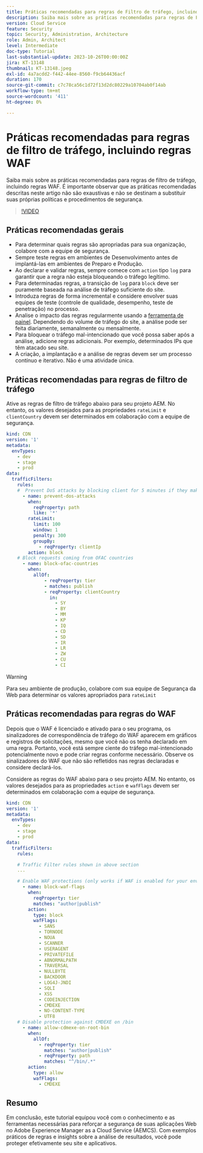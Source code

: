 ```yaml
---
title: Práticas recomendadas para regras de Filtro de tráfego, incluindo regras WAF
description: Saiba mais sobre as práticas recomendadas para regras de Filtro de tráfego, incluindo regras WAF.
version: Cloud Service
feature: Security
topic: Security, Administration, Architecture
role: Admin, Architect
level: Intermediate
doc-type: Tutorial
last-substantial-update: 2023-10-26T00:00:00Z
jira: KT-13148
thumbnail: KT-13148.jpeg
exl-id: 4a7acdd2-f442-44ee-8560-f9cb64436acf
duration: 170
source-git-commit: c7c78ca56c1d72f13d2dc80229a10704ab0f14ab
workflow-type: tm+mt
source-wordcount: '411'
ht-degree: 0%

---
```


# Práticas recomendadas para regras de filtro de tráfego, incluindo regras WAF

Saiba mais sobre as práticas recomendadas para regras de filtro de tráfego, incluindo regras WAF. É importante observar que as práticas recomendadas descritas neste artigo não são exaustivas e não se destinam a substituir suas próprias políticas e procedimentos de segurança.

>[!VIDEO](https://video.tv.adobe.com/v/3425408?quality=12&learn=on)

## Práticas recomendadas gerais

- Para determinar quais regras são apropriadas para sua organização, colabore com a equipe de segurança.
- Sempre teste regras em ambientes de Desenvolvimento antes de implantá-las em ambientes de Preparo e Produção.
- Ao declarar e validar regras, sempre comece com `action` tipo `log` para garantir que a regra não esteja bloqueando o tráfego legítimo.
- Para determinadas regras, a transição de `log` para `block` deve ser puramente baseada na análise de tráfego suficiente do site.
- Introduza regras de forma incremental e considere envolver suas equipes de teste (controle de qualidade, desempenho, teste de penetração) no processo.
- Analise o impacto das regras regularmente usando a [ferramenta de painel](https://github.com/adobe/AEMCS-CDN-Log-Analysis-Tooling). Dependendo do volume de tráfego do site, a análise pode ser feita diariamente, semanalmente ou mensalmente.
- Para bloquear o tráfego mal-intencionado que você possa saber após a análise, adicione regras adicionais. Por exemplo, determinados IPs que têm atacado seu site.
- A criação, a implantação e a análise de regras devem ser um processo contínuo e iterativo. Não é uma atividade única.

## Práticas recomendadas para regras de filtro de tráfego

Ative as regras de filtro de tráfego abaixo para seu projeto AEM. No entanto, os valores desejados para as propriedades `rateLimit` e `clientCountry` devem ser determinados em colaboração com a equipe de segurança.

```yaml
kind: CDN
version: '1'
metadata:
  envTypes:
    - dev
    - stage
    - prod
data:
  trafficFilters:
    rules:
    #  Prevent DoS attacks by blocking client for 5 minutes if they make more than 100 requests in 1 second.
      - name: prevent-dos-attacks
        when:
          reqProperty: path
          like: '*'
        rateLimit:
          limit: 100
          window: 1
          penalty: 300
          groupBy:
            - reqProperty: clientIp
        action: block
    # Block requests coming from OFAC countries
      - name: block-ofac-countries
        when:
          allOf:
              - reqProperty: tier
              - matches: publish
              - reqProperty: clientCountry
                in:
                  - SY
                  - BY
                  - MM
                  - KP
                  - IQ
                  - CD
                  - SD
                  - IR
                  - LR
                  - ZW
                  - CU
                  - CI
```

>[!WARNING]
>
>Para seu ambiente de produção, colabore com sua equipe de Segurança da Web para determinar os valores apropriados para `rateLimit`

## Práticas recomendadas para regras do WAF

Depois que o WAF é licenciado e ativado para o seu programa, os sinalizadores de correspondência de tráfego do WAF aparecem em gráficos e registros de solicitações, mesmo que você não os tenha declarado em uma regra. Portanto, você está sempre ciente do tráfego mal-intencionado potencialmente novo e pode criar regras conforme necessário. Observe os sinalizadores do WAF que não são refletidos nas regras declaradas e considere declará-los.

Considere as regras do WAF abaixo para o seu projeto AEM. No entanto, os valores desejados para as propriedades `action` e `wafFlags` devem ser determinados em colaboração com a equipe de segurança.

```yaml
kind: CDN
version: '1'
metadata:
  envTypes:
    - dev
    - stage
    - prod
data:
  trafficFilters:
    rules:

    # Traffic Filter rules shown in above section
    ...

    # Enable WAF protections (only works if WAF is enabled for your environment)
      - name: block-waf-flags
        when:
          reqProperty: tier
          matches: "author|publish"
        action:
          type: block
          wafFlags:
            - SANS
            - TORNODE
            - NOUA
            - SCANNER
            - USERAGENT
            - PRIVATEFILE
            - ABNORMALPATH
            - TRAVERSAL
            - NULLBYTE
            - BACKDOOR
            - LOG4J-JNDI
            - SQLI
            - XSS
            - CODEINJECTION
            - CMDEXE
            - NO-CONTENT-TYPE
            - UTF8
    # Disable protection against CMDEXE on /bin
      - name: allow-cdmexe-on-root-bin
        when:
          allOf:
            - reqProperty: tier
              matches: "author|publish"
            - reqProperty: path
              matches: "^/bin/.*"
        action:
          type: allow
          wafFlags:
            - CMDEXE
```

## Resumo

Em conclusão, este tutorial equipou você com o conhecimento e as ferramentas necessárias para reforçar a segurança de suas aplicações Web no Adobe Experience Manager as a Cloud Service (AEMCS). Com exemplos práticos de regras e insights sobre a análise de resultados, você pode proteger efetivamente seu site e aplicativos.



